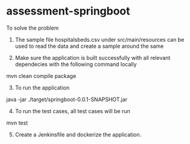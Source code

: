 # assessment-springboot
To solve the problem

1. The sample file hospitalsbeds.csv under src/main/resources can be used to read the data and create a sample around the same

2. Make sure the application is built successfully with all relevant dependecies with the following command locally 

mvn clean compile package

3. To run the application 

java -jar ./target/springboot-0.0.1-SNAPSHOT.jar

4. To run the test cases, all test cases will be run

mvn test

5. Create a Jenkinsfile and dockerize the application.
